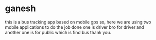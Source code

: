 # ganesh
this is a bus tracking app based on mobile gps 
so, here we are using two mobile applications to do the job done 
one is driver bro for driver 
and another one is for public which is find bus 
thank you.
